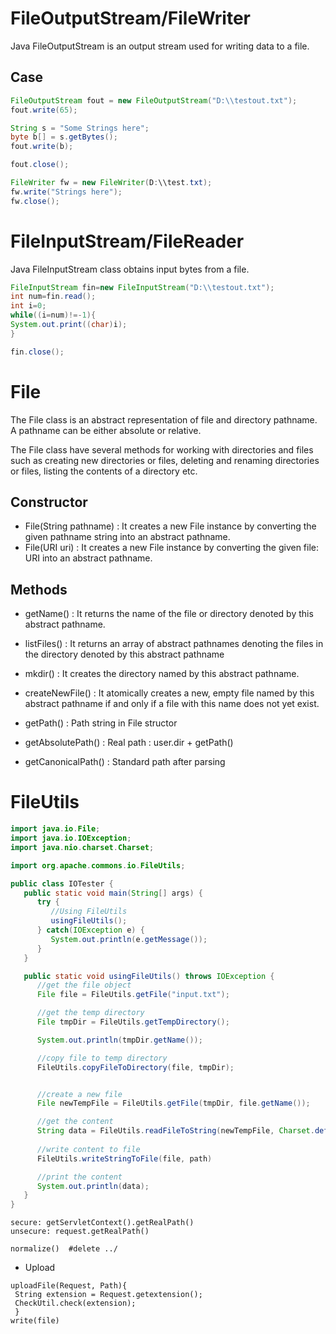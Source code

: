 # FileOutputStream/FileWriter
Java FileOutputStream is an output stream used for writing data to a file.
## Case
```java
FileOutputStream fout = new FileOutputStream("D:\\testout.txt");    
fout.write(65);

String s = "Some Strings here";
byte b[] = s.getBytes();
fout.write(b);

fout.close();
```
```java
FileWriter fw = new FileWriter(D:\\test.txt);
fw.write("Strings here");
fw.close();
```

# FileInputStream/FileReader
Java FileInputStream class obtains input bytes from a file.
```java
FileInputStream fin=new FileInputStream("D:\\testout.txt");    
int num=fin.read();  
int i=0;    
while((i=num)!=-1){    
System.out.print((char)i);    
}    

fin.close();    
```
# File
The File class is an abstract representation of file and directory pathname. A pathname can be either absolute or relative.

The File class have several methods for working with directories and files such as creating new directories or files, deleting and renaming directories or files, listing the contents of a directory etc.

## Constructor
- File(String pathname) : It creates a new File instance by converting the given pathname string into an abstract pathname.
- File(URI uri) : It creates a new File instance by converting the given file: URI into an abstract pathname.

## Methods
- getName() :	It returns the name of the file or directory denoted by this abstract pathname.
- listFiles()	: It returns an array of abstract pathnames denoting the files in the directory denoted by this abstract pathname
- mkdir()	: It creates the directory named by this abstract pathname.
- createNewFile()	: It atomically creates a new, empty file named by this abstract pathname if and only if a file with this name does not yet exist.

- getPath() : Path string in File structor
- getAbsolutePath() : Real path : user.dir + getPath()
- getCanonicalPath() : Standard path after parsing

# FileUtils
```java
import java.io.File;
import java.io.IOException;
import java.nio.charset.Charset;

import org.apache.commons.io.FileUtils;

public class IOTester {
   public static void main(String[] args) {
      try {
         //Using FileUtils
         usingFileUtils();
      } catch(IOException e) {
         System.out.println(e.getMessage());
      }
   }

   public static void usingFileUtils() throws IOException {
      //get the file object
      File file = FileUtils.getFile("input.txt");

      //get the temp directory
      File tmpDir = FileUtils.getTempDirectory();

      System.out.println(tmpDir.getName());

      //copy file to temp directory
      FileUtils.copyFileToDirectory(file, tmpDir);


      //create a new file
      File newTempFile = FileUtils.getFile(tmpDir, file.getName());

      //get the content
      String data = FileUtils.readFileToString(newTempFile, Charset.defaultCharset());
      
      //write content to file
      FileUtils.writeStringToFile(file, path)

      //print the content
      System.out.println(data);
   }
}
```

```
secure: getServletContext().getRealPath() 
unsecure: request.getRealPath()
```

```
normalize()  #delete ../
```
- Upload
```
uploadFile(Request, Path){
 String extension = Request.getextension();
 CheckUtil.check(extension);
 }
write(file)
```
